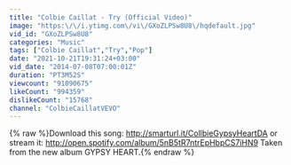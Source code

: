 ```yaml
---
title: "Colbie Caillat - Try (Official Video)"
image: "https:\/\/i.ytimg.com\/vi\/GXoZLPSw8U8\/hqdefault.jpg"
vid_id: "GXoZLPSw8U8"
categories: "Music"
tags: ["Colbie Caillat","Try","Pop"]
date: "2021-10-21T19:31:24+03:00"
vid_date: "2014-07-08T07:00:01Z"
duration: "PT3M52S"
viewcount: "91090675"
likeCount: "994359"
dislikeCount: "15768"
channel: "ColbieCaillatVEVO"
---
```

{% raw %}Download this song: <a rel="nofollow" target="blank" href="http://smarturl.it/CollbieGypsyHeartDA">http://smarturl.it/CollbieGypsyHeartDA</a> or stream it: <a rel="nofollow" target="blank" href="http://open.spotify.com/album/5nB5tR7ntrEpHbpCS7iHN9">http://open.spotify.com/album/5nB5tR7ntrEpHbpCS7iHN9</a> Taken from the new album GYPSY HEART.{% endraw %}
